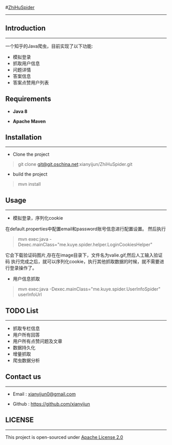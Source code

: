 #[ZhiHuSpider](http://git.oschina.net/xianyijun/ZhiHuSpider)


- - -

## Introduction
- - -

一个知乎的Java爬虫，目前实现了以下功能:
-	模拟登录
-	抓取用户信息
-	问题详情
-	答案信息
-	答案点赞用户列表

## Requirements

- **Java 8**

- **Apache Maven**

## Installation

- - -

- Clone the project

>  git clone git@git.oschina.net:xianyijun/ZhiHuSpider.git

- build the project

> mvn install 

## Usage


- - -

- 模拟登录，序列化cookie

在default.properties中配置email和password账号信息进行配置设置。
然后执行

>	mvn exec:java -Dexec.mainClass="me.kuye.spider.helper.LoginCookiesHelper"

它会下载验证码图片,存在在image目录下，文件名为valie.gif,然后人工输入验证码
执行完成之后，就可以序列化cookie，执行其他抓取数据的时候，就不需要进行登录操作了。

- 用户信息抓取

>mvn exec:java -Dexec.mainClass="me.kuye.spider.UserInfoSpider" userInfoUrl

## TODO List

- - -

- 抓取专栏信息
- 用户所有回答
- 用户所有点赞问题及文章
- 数据持久化
- 增量抓取
- 爬虫数据分析

## Contact us 

- - -

- Email : xianyijun0@gmail.com

- Github : https://github.com/xianyijun

## LICENSE


- - -

This project is open-sourced under [Apache License 2.0](http://www.apache.org/licenses/LICENSE-2.0)